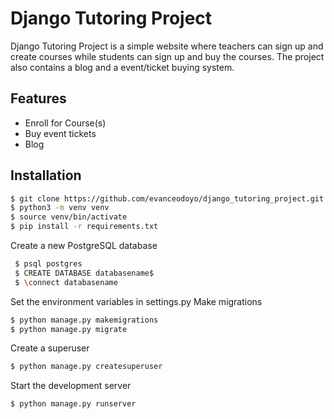 # Django Tutoring Project

Django Tutoring Project is a simple website where teachers can sign up and create courses while students can sign up and buy the courses.
The project also contains a blog and a event/ticket buying system.

## Features

-   Enroll for Course(s)
-   Buy event tickets
-   Blog

## Installation

```sh
$ git clone https://github.com/evanceodoyo/django_tutoring_project.git
$ python3 -m venv venv
$ source venv/bin/activate
$ pip install -r requirements.txt
```

Create a new PostgreSQL database

```sh
 $ psql postgres
 $ CREATE DATABASE databasename$
 $ \connect databasename
```

Set the environment variables in settings.py
Make migrations

```sh
$ python manage.py makemigrations
$ python manage.py migrate
```

Create a superuser

```sh
$ python manage.py createsuperuser
```

Start the development server

```sh
$ python manage.py runserver
```
